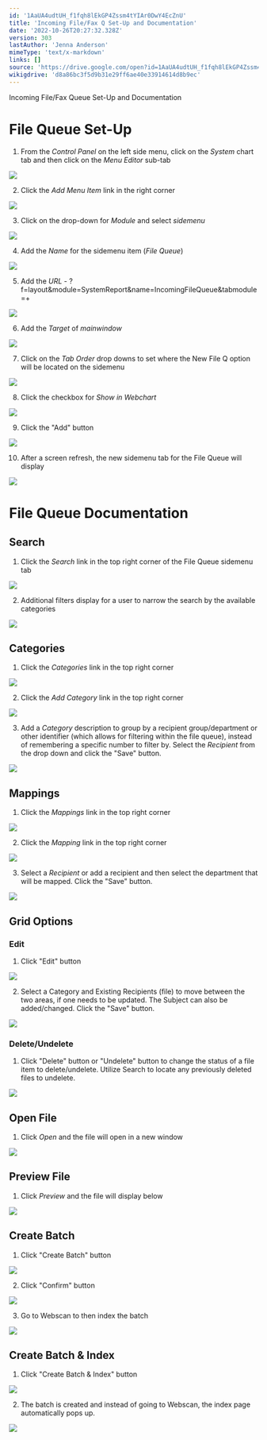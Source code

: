 ```yaml
---
id: '1AaUA4udtUH_f1fqh8lEkGP4Zssm4tYIAr0DwY4EcZnU'
title: 'Incoming File/Fax Q Set-Up and Documentation'
date: '2022-10-26T20:27:32.328Z'
version: 303
lastAuthor: 'Jenna Anderson'
mimeType: 'text/x-markdown'
links: []
source: 'https://drive.google.com/open?id=1AaUA4udtUH_f1fqh8lEkGP4Zssm4tYIAr0DwY4EcZnU'
wikigdrive: 'd8a86bc3f5d9b31e29ff6ae40e33914614d8b9ec'
---
```

Incoming File/Fax Queue Set-Up and Documentation

  
# File Queue Set-Up  


1. From the <em>Control Panel</em> on the left side menu, click on the <em>System</em> chart tab and then click on the <em>Menu Editor</em> sub-tab
  
![](../incoming-file-fax-q-set-up-and-documentation.assets/590cf07f3aeadbac15b78a4c3f21cc71.png)  


2. Click the <em>Add Menu Item</em> link in the right corner
  
![](../incoming-file-fax-q-set-up-and-documentation.assets/5bdfb072cc35856acc61465c9f720ac0.png)  





3. Click on the drop-down for <em>Module</em> and select <em>sidemenu</em>
  
![](../incoming-file-fax-q-set-up-and-documentation.assets/2cc4011603178e0a987170e217794100.png)  


4. Add the <em>Name</em> for the sidemenu item (<em>File Queue</em>)
  
![](../incoming-file-fax-q-set-up-and-documentation.assets/92c45086775fb93a911771403a4947d5.png)  







5. Add the <em>URL</em> - ?f=layout&module=SystemReport&name=IncomingFileQueue&tabmodule=+ 
  
![](../incoming-file-fax-q-set-up-and-documentation.assets/3cc50680a55acb2c59639a93aa740a1f.png)  


6. Add the <em>Target</em> of <em>mainwindow</em>
  
![](../incoming-file-fax-q-set-up-and-documentation.assets/460d939aa2d2e01cf6ddc0750008778f.png)  






7. Click on the <em>Tab Order</em> drop downs to set where the New File Q option will be located on the sidemenu
  
![](../incoming-file-fax-q-set-up-and-documentation.assets/3e83cb64ec006f3d7cfbee3f371d8025.png)  


8. Click the checkbox for <em>Show in Webchart</em>
  
![](../incoming-file-fax-q-set-up-and-documentation.assets/018bd26f7fb2f80b47298f23215ca594.png)  








9. Click the "Add" button
  
![](../incoming-file-fax-q-set-up-and-documentation.assets/377873a5c08a3f860445e3aaad81b7c3.png)  


10. After a screen refresh, the new sidemenu tab for the File Queue will display
  
![](../incoming-file-fax-q-set-up-and-documentation.assets/e2a788e41e91000aea54383ae7b762df.png)  




  
# File Queue Documentation  


  
## Search  


1. Click the <em>Search</em> link in the top right corner of the File Queue sidemenu tab
  
![](../incoming-file-fax-q-set-up-and-documentation.assets/aaaac2ffa74baae83fdbd4432edd32d6.png)  


2. Additional filters display for a user to narrow the search by the available categories
  
![](../incoming-file-fax-q-set-up-and-documentation.assets/d7ef1b779890294953fdfd6407f2439b.png)  


  
## Categories  


1. Click the <em>Categories</em> link in the top right corner
  
![](../incoming-file-fax-q-set-up-and-documentation.assets/3e6def88db56ed4b70688496a9b0cc6c.png)  


2. Click the <em>Add Category</em> link in the top right corner
  
![](../incoming-file-fax-q-set-up-and-documentation.assets/35cb892f2c64c51054961953489ab6c2.png)  


3. Add a <em>Category</em> description to group by a recipient group/department or other identifier (which allows for filtering within the file queue), instead of remembering a specific number to filter by. Select the <em>Recipient</em> from the drop down and click the "Save" button.
  
![](../incoming-file-fax-q-set-up-and-documentation.assets/e75f5c175ae10f37b82cd18c193fa997.png)  


  
## Mappings  


1. Click the <em>Mappings</em> link in the top right corner
  
![](../incoming-file-fax-q-set-up-and-documentation.assets/6124a3569cc710dec20668538e05554e.png)  


2. Click the <em>Mapping</em> link in the top right corner
  
![](../incoming-file-fax-q-set-up-and-documentation.assets/ce988b528801cf520a259860ff9a699c.png)  


3. Select a <em>Recipient </em>or add a recipient and then select the department that will be mapped. Click the "Save" button.
  
![](../incoming-file-fax-q-set-up-and-documentation.assets/5949f46e950bd28fad5787273297cf2c.png)  
 

  
## Grid Options  


  
### Edit  


1. Click "Edit" button
  
![](../incoming-file-fax-q-set-up-and-documentation.assets/36120375423f66a076aa7e1410b05e3b.png)  







2. Select a Category and Existing Recipients (file) to move between the two areas, if one needs to be updated. The Subject can also be added/changed. Click the "Save" button.
  
![](../incoming-file-fax-q-set-up-and-documentation.assets/90561ecf9e399dc4997eb08b7a003f2b.png)  


  
### Delete/Undelete  


1. Click "Delete" button or "Undelete" button to change the status of a file item to delete/undelete. Utilize Search to locate any previously deleted files to undelete. 
  
![](../incoming-file-fax-q-set-up-and-documentation.assets/8d6e5e447093fcc09da4b7aea9bf82e2.png)  



  
## Open File  

1. Click <em>Open</em> and the file will open in a new window
  
![](../incoming-file-fax-q-set-up-and-documentation.assets/f7a3e5787e2644b65bd773fb1c164ae8.png)  

  
## Preview File  

1. Click <em>Preview</em> and the file will display below
  
![](../incoming-file-fax-q-set-up-and-documentation.assets/48eee35e2318fc3fb5432cc6ad7f3591.png)  


  
## Create Batch  


1. Click "Create Batch" button
  
![](../incoming-file-fax-q-set-up-and-documentation.assets/dfe7bb9c878b6f0a702f5ea359eff47a.png)  


2. Click "Confirm" button
  
![](../incoming-file-fax-q-set-up-and-documentation.assets/a9414aace9224bc3e35d8ae80b790298.png)  














3. Go to Webscan to then index the batch
  
![](../incoming-file-fax-q-set-up-and-documentation.assets/1cc716b44ecb86afd817af694eeae6d9.png)  


  
## Create Batch & Index  


1. Click "Create Batch & Index" button
  
![](../incoming-file-fax-q-set-up-and-documentation.assets/fab35ddefaf572bf01adc49aad0a48b7.png)  




2. The batch is created and instead of going to Webscan, the index page automatically pops up.
  
![](../incoming-file-fax-q-set-up-and-documentation.assets/87bed39d6e654d36e718f2d726a7d116.png)  



 



